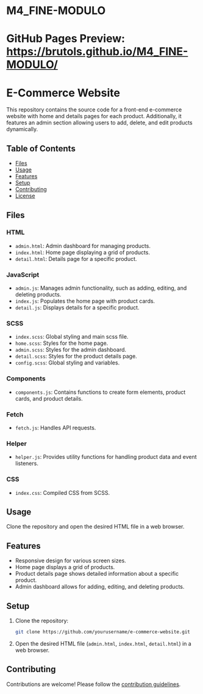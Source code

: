 # M4_FINE-MODULO

# GitHub Pages Preview: https://brutols.github.io/M4_FINE-MODULO/
 
# E-Commerce Website

This repository contains the source code for a front-end e-commerce website with home and details pages for each product. Additionally, it features an admin section allowing users to add, delete, and edit products dynamically.

## Table of Contents
- [Files](#files)
- [Usage](#usage)
- [Features](#features)
- [Setup](#setup)
- [Contributing](#contributing)
- [License](#license)

## Files

### HTML
- `admin.html`: Admin dashboard for managing products.
- `index.html`: Home page displaying a grid of products.
- `detail.html`: Details page for a specific product.

### JavaScript
- `admin.js`: Manages admin functionality, such as adding, editing, and deleting products.
- `index.js`: Populates the home page with product cards.
- `detail.js`: Displays details for a specific product.

### SCSS
- `index.scss`: Global styling and main scss file.
- `home.scss`: Styles for the home page.
- `admin.scss`: Styles for the admin dashboard.
- `detail.scss`: Styles for the product details page.
- `config.scss`: Global styling and variables.

### Components
- `components.js`: Contains functions to create form elements, product cards, and product details.

### Fetch
- `fetch.js`: Handles API requests.

### Helper
- `helper.js`: Provides utility functions for handling product data and event listeners.

### CSS
- `index.css`: Compiled CSS from SCSS.

## Usage
Clone the repository and open the desired HTML file in a web browser.

## Features
- Responsive design for various screen sizes.
- Home page displays a grid of products.
- Product details page shows detailed information about a specific product.
- Admin dashboard allows for adding, editing, and deleting products.

## Setup
1. Clone the repository:
   ```bash
   git clone https://github.com/yourusername/e-commerce-website.git
   ```
2. Open the desired HTML file (`admin.html`, `index.html`, `detail.html`) in a web browser.

## Contributing
Contributions are welcome! Please follow the [contribution guidelines](CONTRIBUTING.md).
